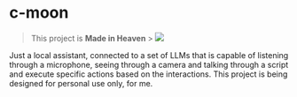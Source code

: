 # c-moon

> This project is **Made in Heaven** > <img src="https://c.tenor.com/cOFXCraiflkAAAAd/tenor.gif">

Just a local assistant, connected to a set of LLMs that is capable of listening through a microphone, seeing through a camera and talking through a script and execute specific actions based on the interactions. This project is being designed for personal use only, for me.
